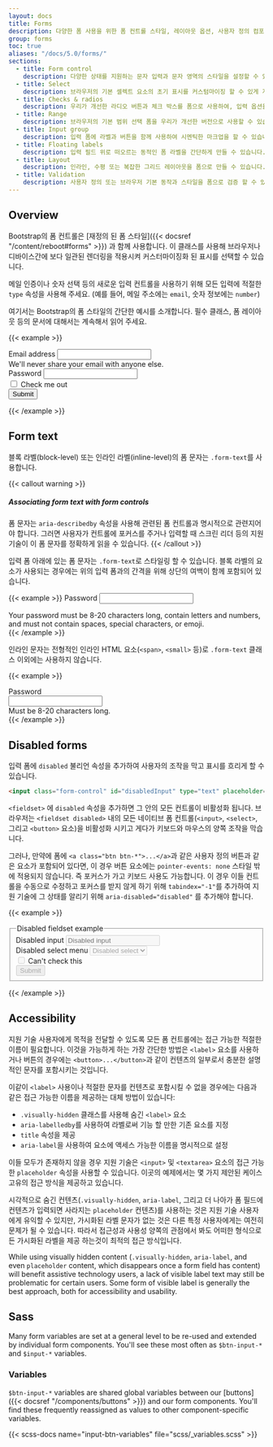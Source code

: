 ```yaml
---
layout: docs
title: Forms
description: 다양한 폼 사용을 위한 폼 컨트롤 스타일, 레이아웃 옵션, 사용자 정의 컴포넌트의 예제와 사용 가이드입니다.
group: forms
toc: true
aliases: "/docs/5.0/forms/"
sections:
  - title: Form control
    description: 다양한 상태를 지원하는 문자 입력과 문자 영역의 스타일을 설정할 수 있습니다.
  - title: Select
    description: 브라우저의 기본 셀렉트 요소의 초기 표시를 커스텀마이징 할 수 있게 개선하였습니다.
  - title: Checks & radios
    description: 우리가 개선한 라디오 버튼과 체크 박스를 폼으로 사용하여, 입력 옵션을 선택할 수 있습니다.
  - title: Range
    description: 브라우저의 기본 범위 선택 폼을 우리가 개선한 버전으로 사용할 수 있습니다.
  - title: Input group
    description: 입력 폼에 라벨과 버튼을 함께 사용하여 시멘틱한 마크업을 할 수 있습니다.
  - title: Floating labels
    description: 입력 필드 위로 떠오르는 동적인 폼 라벨을 간단하게 만들 수 있습니다.
  - title: Layout
    description: 인라인, 수평 또는 복잡한 그리드 레이아웃을 폼으로 만들 수 있습니다.
  - title: Validation
    description: 사용자 정의 또는 브라우저 기본 동작과 스타일을 폼으로 검증 할 수 있습니다.
---
```


## Overview

Bootstrap의 폼 컨트롤은 [재정의 된 폼 스타일]({{< docsref "/content/reboot#forms" >}}) 과 함께 사용합니다. 이 클래스를 사용해 브라우저나 디바이스간에 보다 일관된 렌더링을 적용시켜 커스터마이징화 된 표시를 선택할 수 있습니다.

메일 인증이나 숫자 선택 등의 새로운 입력 컨트롤을 사용하기 위해 모든 입력에 적절한 `type` 속성을 사용해 주세요. (예를 들어, 메일 주소에는 `email`, 숫자 정보에는 `number`)

여기서는 Bootstrap의 폼 스타일의 간단한 예시를 소개합니다. 필수 클래스, 폼 레이아웃 등의 문서에 대해서는 계속해서 읽어 주세요.

{{< example >}}
<form>
  <div class="mb-3">
    <label for="exampleInputEmail1" class="form-label">Email address</label>
    <input type="email" class="form-control" id="exampleInputEmail1" aria-describedby="emailHelp">
    <div id="emailHelp" class="form-text">We'll never share your email with anyone else.</div>
  </div>
  <div class="mb-3">
    <label for="exampleInputPassword1" class="form-label">Password</label>
    <input type="password" class="form-control" id="exampleInputPassword1">
  </div>
  <div class="mb-3 form-check">
    <input type="checkbox" class="form-check-input" id="exampleCheck1">
    <label class="form-check-label" for="exampleCheck1">Check me out</label>
  </div>
  <button type="submit" class="btn btn-primary">Submit</button>
</form>
{{< /example >}}

## Form text

블록 라벨(block-level) 또는 인라인 라벨(inline-level)의 폼 문자는 `.form-text`를 사용합니다.

{{< callout warning >}}
##### Associating form text with form controls

폼 문자는 `aria-describedby` 속성을 사용해 관련된 폼 컨트롤과 명시적으로 관련지어야 합니다. 그러면 사용자가 컨트롤에 포커스를 주거나 입력할 때 스크린 리더 등의 지원 기술이 이 폼 문자를 정확하게 읽을 수 있습니다.
{{< /callout >}}

입력 폼 아래에 있는 폼 문자는 `.form-text`로 스타일링 할 수 있습니다. 블록 라벨의 요소가 사용되는 경우에는 위의 입력 폼과의 간격을 위해 상단의 여백이 함께 포함되어 있습니다.

{{< example >}}
<label for="inputPassword5" class="form-label">Password</label>
<input type="password" id="inputPassword5" class="form-control" aria-describedby="passwordHelpBlock">
<div id="passwordHelpBlock" class="form-text">
  Your password must be 8-20 characters long, contain letters and numbers, and must not contain spaces, special characters, or emoji.
</div>
{{< /example >}}

인라인 문자는 전형적인 인라인 HTML 요소(`<span>`, `<small>` 등)로 `.form-text` 클래스 이외에는 사용하지 않습니다.

{{< example >}}
<div class="row g-3 align-items-center">
  <div class="col-auto">
    <label for="inputPassword6" class="col-form-label">Password</label>
  </div>
  <div class="col-auto">
    <input type="password" id="inputPassword6" class="form-control" aria-describedby="passwordHelpInline">
  </div>
  <div class="col-auto">
    <span id="passwordHelpInline" class="form-text">
      Must be 8-20 characters long.
    </span>
  </div>
</div>
{{< /example >}}

## Disabled forms

입력 폼에 `disabled` 불리언 속성을 추가하여 사용자의 조작을 막고 표시를 흐리게 할 수 있습니다.

```html
<input class="form-control" id="disabledInput" type="text" placeholder="Disabled input here..." disabled>
```

`<fieldset>` 에 `disabled` 속성을 추가하면 그 안의 모든 컨트롤이 비활성화 됩니다. 브라우저는 `<fieldset disabled>` 내의 모든 네이티브 폼 컨트롤(`<input>`, `<select>`, 그리고 `<button>` 요소)을 비활성화 시키고 게다가 키보드와 마우스의 양쪽 조작을 막습니다.

그러나, 만약에 폼에 `<a class="btn btn-*">...</a>`과 같은 사용자 정의 버튼과 같은 요소가 포함되어 있다면, 이 경우 버튼 요소에는 `pointer-events: none` 스타일 밖에 적용되지 않습니다. 즉 포커스가 가고 키보드 사용도 가능합니다. 이 경우 이들 컨트롤을 수동으로 수정하고 포커스를 받지 않게 하기 위해 `tabindex="-1"`를 추가하여 지원 기술에 그 상태를 알리기 위해 `aria-disabled="disabled"` 를 추가해야 합니다.

{{< example >}}
<form>
  <fieldset disabled>
    <legend>Disabled fieldset example</legend>
    <div class="mb-3">
      <label for="disabledTextInput" class="form-label">Disabled input</label>
      <input type="text" id="disabledTextInput" class="form-control" placeholder="Disabled input">
    </div>
    <div class="mb-3">
      <label for="disabledSelect" class="form-label">Disabled select menu</label>
      <select id="disabledSelect" class="form-select">
        <option>Disabled select</option>
      </select>
    </div>
    <div class="mb-3">
      <div class="form-check">
        <input class="form-check-input" type="checkbox" id="disabledFieldsetCheck" disabled>
        <label class="form-check-label" for="disabledFieldsetCheck">
          Can't check this
        </label>
      </div>
    </div>
    <button type="submit" class="btn btn-primary">Submit</button>
  </fieldset>
</form>
{{< /example >}}

## Accessibility

지원 기술 사용자에게 목적을 전달할 수 있도록 모든 폼 컨트롤에는 접근 가능한 적절한 이름이 필요합니다. 이것을 가능하게 하는 가장 간단한 방법은 `<label>` 요소를 사용하거나 버튼의 경우에는 `<button>...</button>`과 같이 컨텐츠의 일부로서 충분한 설명적인 문자를 포함시키는 것입니다.

이같이 `<label>` 사용이나 적절한 문자를 컨텐츠로 포함시킬 수 없을 경우에는 다음과 같은 접근 가능한 이름을 제공하는 대체 방법이 있습니다:

- `.visually-hidden` 클래스를 사용해 숨긴 `<label>` 요소
- `aria-labelledby`를 사용하여 라벨로써 기능 할 만한 기존 요소를 지정
- `title` 속성을 제공
- `aria-label`을 사용하여 요소에 액세스 가능한 이름을 명시적으로 설정

이들 모두가 존재하지 않을 경우 지원 기술은 `<input>` 및 `<textarea>` 요소의 접근 가능한 `placeholder` 속성을 사용할 수 있습니다. 이곳의 예제에서는 몇 가지 제안된 케이스 고유의 접근 방식을 제공하고 있습니다.

시각적으로 숨긴 컨텐츠(`.visually-hidden`, `aria-label`, 그리고 더 나아가 폼 필드에 컨텐츠가 입력되면 사라지는 `placeholder` 컨텐츠)를 사용하는 것은 지원 기술 사용자에게 유익할 수 있지만, 가시화된 라벨 문자가 없는 것은 다른 특정 사용자에게는 여전히 문제가 될 수 있습니다. 따라서 접근성과 사용성 양쪽의 관점에서 봐도 어떠한 형식으로든 가시화된 라벨을 제공 하는것이 최적의 접근 방식입니다.

While using visually hidden content (`.visually-hidden`, `aria-label`, and even `placeholder` content, which disappears once a form field has content) will benefit assistive technology users, a lack of visible label text may still be problematic for certain users. Some form of visible label is generally the best approach, both for accessibility and usability.

## Sass

Many form variables are set at a general level to be re-used and extended by individual form components. You'll see these most often as `$btn-input-*` and `$input-*` variables.

### Variables

`$btn-input-*` variables are shared global variables between our [buttons]({{< docsref "/components/buttons" >}}) and our form components. You'll find these frequently reassigned as values to other component-specific variables.

{{< scss-docs name="input-btn-variables" file="scss/_variables.scss" >}}
